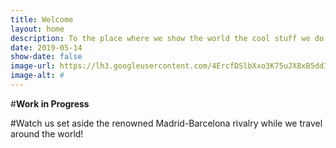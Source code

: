 ```yaml
---
title: Welcome
layout: home
description: To the place where we show the world the cool stuff we do!.
date: 2019-05-14
show-date: false
image-url: https://lh3.googleusercontent.com/4ErcfDSlbXxo3K75uJX8xB5ddInEXfO02ccFFajKzQ_MQxbhhzdlB-gs1h9cnJBCKPhV83fX67DWgYX0gOe-XlJshssYLvRtdyU3gMReXXLvUl-1LjwAs0QL_e3P_26J5NqkZZrFSAGjcOMvbRnobaN6ciQ7R1vjeXcSrpg8Ti9JgRW47QJWURGyXw5G4tEIKvJDVNsUbHMiSmLxG8OqPg9RlMYQTOjh_l4TJEktACcbbEC8OWCxKmmbSaN3MzfhIKY_7jeODxPnVJ_9THav2b18J_jXky4xgTzFTJtnBbg7oPQYS_O8Jw0UzXBhNPLAfiL8vwairA5QGTedMYHGeab68sGAHjhdCEojplhwaPt8iR5qO-PAiLWsd5fvFuWcP5TaHXr8qPt8KkbXM9IonNA_-Nr49gfyvViCs_lTqYTb_kbe3OmF43Vfh8GvD9qTHucpOmPBUtGGMraC6QV34oDL6tUBynfLbDAf7nitr4o6mQz0fJ827cSmgsWdsUbrudZBSsKGA0PX2xGGXdo1CZxyYHZsW00Wn8TYoRGeC93Y2PYbZyrNnqkJAx6UFl5D54NNbYrIlqiU7hMdaoZdCdUmFozvOprMvtuRte3owWmDV3XKzIXM9Cx1c-UUhsg5fHrHO8uLsf9YvQOi_XbDOetSZvm906bVT3OU-TPl2o2DkukeJHvvU2r6UlYdYiAzHtMwJlZ1rmqOnxZP0tIxhW7p=w1197-h798-no
image-alt: #
---
```


#**Work in Progress**

#Watch us set aside the renowned Madrid-Barcelona rivalry while we travel around the world!


